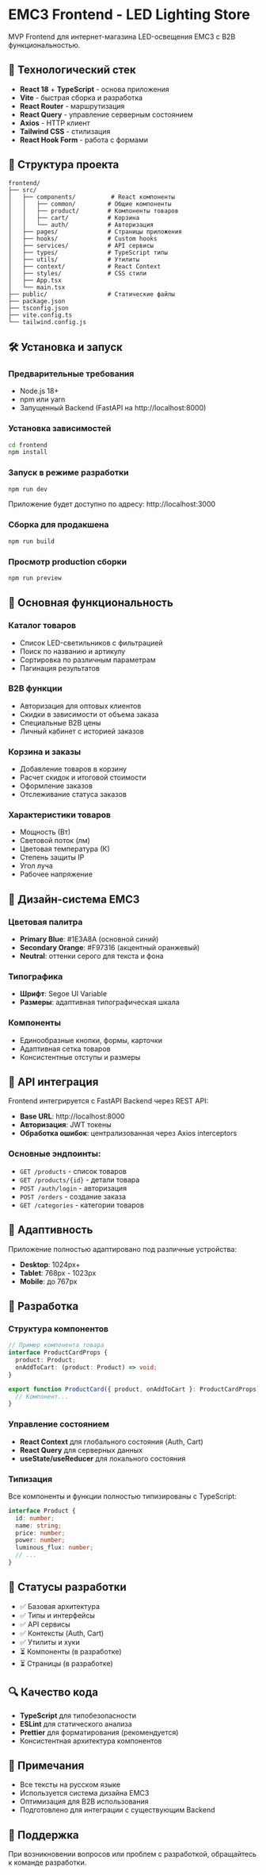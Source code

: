 # EMC3 Frontend - LED Lighting Store

MVP Frontend для интернет-магазина LED-освещения EMC3 с B2B функциональностью.

## 🚀 Технологический стек

- **React 18** + **TypeScript** - основа приложения
- **Vite** - быстрая сборка и разработка
- **React Router** - маршрутизация
- **React Query** - управление серверным состоянием
- **Axios** - HTTP клиент
- **Tailwind CSS** - стилизация
- **React Hook Form** - работа с формами

## 📁 Структура проекта

```
frontend/
├── src/
│   ├── components/          # React компоненты
│   │   ├── common/         # Общие компоненты
│   │   ├── product/        # Компоненты товаров
│   │   ├── cart/           # Корзина
│   │   └── auth/           # Авторизация
│   ├── pages/              # Страницы приложения
│   ├── hooks/              # Custom hooks
│   ├── services/           # API сервисы
│   ├── types/              # TypeScript типы
│   ├── utils/              # Утилиты
│   ├── context/            # React Context
│   ├── styles/             # CSS стили
│   ├── App.tsx
│   └── main.tsx
├── public/                 # Статические файлы
├── package.json
├── tsconfig.json
├── vite.config.ts
└── tailwind.config.js
```

## 🛠 Установка и запуск

### Предварительные требования

- Node.js 18+ 
- npm или yarn
- Запущенный Backend (FastAPI на http://localhost:8000)

### Установка зависимостей

```bash
cd frontend
npm install
```

### Запуск в режиме разработки

```bash
npm run dev
```

Приложение будет доступно по адресу: http://localhost:3000

### Сборка для продакшена

```bash
npm run build
```

### Просмотр production сборки

```bash
npm run preview
```

## 🎯 Основная функциональность

### Каталог товаров
- Список LED-светильников с фильтрацией
- Поиск по названию и артикулу
- Сортировка по различным параметрам
- Пагинация результатов

### B2B функции
- Авторизация для оптовых клиентов
- Скидки в зависимости от объема заказа
- Специальные B2B цены
- Личный кабинет с историей заказов

### Корзина и заказы
- Добавление товаров в корзину
- Расчет скидок и итоговой стоимости
- Оформление заказов
- Отслеживание статуса заказов

### Характеристики товаров
- Мощность (Вт)
- Световой поток (лм)
- Цветовая температура (К)
- Степень защиты IP
- Угол луча
- Рабочее напряжение

## 🎨 Дизайн-система EMC3

### Цветовая палитра
- **Primary Blue**: #1E3A8A (основной синий)
- **Secondary Orange**: #F97316 (акцентный оранжевый)
- **Neutral**: оттенки серого для текста и фона

### Типографика
- **Шрифт**: Segoe UI Variable
- **Размеры**: адаптивная типографическая шкала

### Компоненты
- Единообразные кнопки, формы, карточки
- Адаптивная сетка товаров
- Консистентные отступы и размеры

## 🔧 API интеграция

Frontend интегрируется с FastAPI Backend через REST API:

- **Base URL**: http://localhost:8000
- **Авторизация**: JWT токены
- **Обработка ошибок**: централизованная через Axios interceptors

### Основные эндпоинты:
- `GET /products` - список товаров
- `GET /products/{id}` - детали товара
- `POST /auth/login` - авторизация
- `POST /orders` - создание заказа
- `GET /categories` - категории товаров

## 📱 Адаптивность

Приложение полностью адаптировано под различные устройства:
- **Desktop**: 1024px+
- **Tablet**: 768px - 1023px
- **Mobile**: до 767px

## 🧪 Разработка

### Структура компонентов

```typescript
// Пример компонента товара
interface ProductCardProps {
  product: Product;
  onAddToCart: (product: Product) => void;
}

export function ProductCard({ product, onAddToCart }: ProductCardProps) {
  // Компонент...
}
```

### Управление состоянием

- **React Context** для глобального состояния (Auth, Cart)
- **React Query** для серверных данных
- **useState/useReducer** для локального состояния

### Типизация

Все компоненты и функции полностью типизированы с TypeScript:

```typescript
interface Product {
  id: number;
  name: string;
  price: number;
  power: number;
  luminous_flux: number;
  // ...
}
```

## 🚦 Статусы разработки

- ✅ Базовая архитектура
- ✅ Типы и интерфейсы
- ✅ API сервисы
- ✅ Контексты (Auth, Cart)
- ✅ Утилиты и хуки
- ⏳ Компоненты (в разработке)
- ⏳ Страницы (в разработке)

## 🔍 Качество кода

- **TypeScript** для типобезопасности
- **ESLint** для статического анализа
- **Prettier** для форматирования (рекомендуется)
- Консистентная архитектура компонентов

## 📝 Примечания

- Все тексты на русском языке
- Используется система дизайна EMC3
- Оптимизация для B2B использования
- Подготовлено для интеграции с существующим Backend

## 🤝 Поддержка

При возникновении вопросов или проблем с разработкой, обращайтесь к команде разработки.
